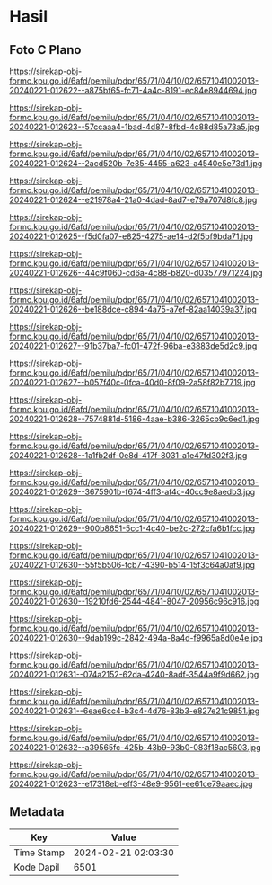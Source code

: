 # Hasil

## Foto C Plano

https://sirekap-obj-formc.kpu.go.id/6afd/pemilu/pdpr/65/71/04/10/02/6571041002013-20240221-012622--a875bf65-fc71-4a4c-8191-ec84e8944694.jpg

https://sirekap-obj-formc.kpu.go.id/6afd/pemilu/pdpr/65/71/04/10/02/6571041002013-20240221-012623--57ccaaa4-1bad-4d87-8fbd-4c88d85a73a5.jpg

https://sirekap-obj-formc.kpu.go.id/6afd/pemilu/pdpr/65/71/04/10/02/6571041002013-20240221-012624--2acd520b-7e35-4455-a623-a4540e5e73d1.jpg

https://sirekap-obj-formc.kpu.go.id/6afd/pemilu/pdpr/65/71/04/10/02/6571041002013-20240221-012624--e21978a4-21a0-4dad-8ad7-e79a707d8fc8.jpg

https://sirekap-obj-formc.kpu.go.id/6afd/pemilu/pdpr/65/71/04/10/02/6571041002013-20240221-012625--f5d0fa07-e825-4275-ae14-d2f5bf9bda71.jpg

https://sirekap-obj-formc.kpu.go.id/6afd/pemilu/pdpr/65/71/04/10/02/6571041002013-20240221-012626--44c9f060-cd6a-4c88-b820-d03577971224.jpg

https://sirekap-obj-formc.kpu.go.id/6afd/pemilu/pdpr/65/71/04/10/02/6571041002013-20240221-012626--be188dce-c894-4a75-a7ef-82aa14039a37.jpg

https://sirekap-obj-formc.kpu.go.id/6afd/pemilu/pdpr/65/71/04/10/02/6571041002013-20240221-012627--91b37ba7-fc01-472f-96ba-e3883de5d2c9.jpg

https://sirekap-obj-formc.kpu.go.id/6afd/pemilu/pdpr/65/71/04/10/02/6571041002013-20240221-012627--b057f40c-0fca-40d0-8f09-2a58f82b7719.jpg

https://sirekap-obj-formc.kpu.go.id/6afd/pemilu/pdpr/65/71/04/10/02/6571041002013-20240221-012628--7574881d-5186-4aae-b386-3265cb9c6ed1.jpg

https://sirekap-obj-formc.kpu.go.id/6afd/pemilu/pdpr/65/71/04/10/02/6571041002013-20240221-012628--1a1fb2df-0e8d-417f-8031-a1e47fd302f3.jpg

https://sirekap-obj-formc.kpu.go.id/6afd/pemilu/pdpr/65/71/04/10/02/6571041002013-20240221-012629--3675901b-f674-4ff3-af4c-40cc9e8aedb3.jpg

https://sirekap-obj-formc.kpu.go.id/6afd/pemilu/pdpr/65/71/04/10/02/6571041002013-20240221-012629--900b8651-5cc1-4c40-be2c-272cfa6b1fcc.jpg

https://sirekap-obj-formc.kpu.go.id/6afd/pemilu/pdpr/65/71/04/10/02/6571041002013-20240221-012630--55f5b506-fcb7-4390-b514-15f3c64a0af9.jpg

https://sirekap-obj-formc.kpu.go.id/6afd/pemilu/pdpr/65/71/04/10/02/6571041002013-20240221-012630--19210fd6-2544-4841-8047-20956c96c916.jpg

https://sirekap-obj-formc.kpu.go.id/6afd/pemilu/pdpr/65/71/04/10/02/6571041002013-20240221-012630--9dab199c-2842-494a-8a4d-f9965a8d0e4e.jpg

https://sirekap-obj-formc.kpu.go.id/6afd/pemilu/pdpr/65/71/04/10/02/6571041002013-20240221-012631--074a2152-62da-4240-8adf-3544a9f9d662.jpg

https://sirekap-obj-formc.kpu.go.id/6afd/pemilu/pdpr/65/71/04/10/02/6571041002013-20240221-012631--6eae6cc4-b3c4-4d76-83b3-e827e21c9851.jpg

https://sirekap-obj-formc.kpu.go.id/6afd/pemilu/pdpr/65/71/04/10/02/6571041002013-20240221-012632--a39565fc-425b-43b9-93b0-083f18ac5603.jpg

https://sirekap-obj-formc.kpu.go.id/6afd/pemilu/pdpr/65/71/04/10/02/6571041002013-20240221-012623--e17318eb-eff3-48e9-9561-ee61ce79aaec.jpg


## Metadata

| Key        | Value               |
| ---------- | ------------------- |
| Time Stamp | 2024-02-21 02:03:30 |
| Kode Dapil | 6501                |




